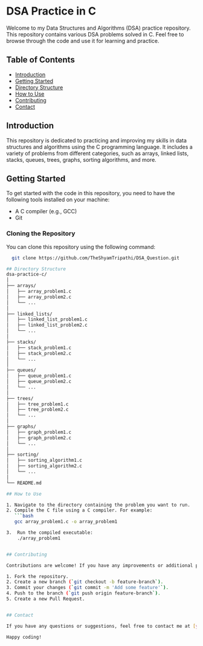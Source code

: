 # DSA Practice in C

Welcome to my Data Structures and Algorithms (DSA) practice repository. This repository contains various DSA problems solved in C. Feel free to browse through the code and use it for learning and practice.

## Table of Contents

- [Introduction](#introduction)
- [Getting Started](#getting-started)
- [Directory Structure](#directory-structure)
- [How to Use](#how-to-use)
- [Contributing](#contributing)
- [Contact](#contact)

## Introduction

This repository is dedicated to practicing and improving my skills in data structures and algorithms using the C programming language. It includes a variety of problems from different categories, such as arrays, linked lists, stacks, queues, trees, graphs, sorting algorithms, and more.

## Getting Started

To get started with the code in this repository, you need to have the following tools installed on your machine:

- A C compiler (e.g., GCC)
- Git

### Cloning the Repository

You can clone this repository using the following command:

```bash
  git clone https://github.com/TheShyamTripathi/DSA_Question.git

## Directory Structure
dsa-practice-c/
│
├── arrays/
│   ├── array_problem1.c
│   ├── array_problem2.c
│   └── ...
│
├── linked_lists/
│   ├── linked_list_problem1.c
│   ├── linked_list_problem2.c
│   └── ...
│
├── stacks/
│   ├── stack_problem1.c
│   ├── stack_problem2.c
│   └── ...
│
├── queues/
│   ├── queue_problem1.c
│   ├── queue_problem2.c
│   └── ...
│
├── trees/
│   ├── tree_problem1.c
│   ├── tree_problem2.c
│   └── ...
│
├── graphs/
│   ├── graph_problem1.c
│   ├── graph_problem2.c
│   └── ...
│
├── sorting/
│   ├── sorting_algorithm1.c
│   ├── sorting_algorithm2.c
│   └── ...
│
└── README.md

## How to Use

1. Navigate to the directory containing the problem you want to run.
2. Compile the C file using a C compiler. For example:
   ```bash
   gcc array_problem1.c -o array_problem1

3.  Run the compiled executable:
    ./array_problem1


## Contributing

Contributions are welcome! If you have any improvements or additional problems to add, please follow these steps:

1. Fork the repository.
2. Create a new branch (`git checkout -b feature-branch`).
3. Commit your changes (`git commit -m 'Add some feature'`).
4. Push to the branch (`git push origin feature-branch`).
5. Create a new Pull Request.


## Contact

If you have any questions or suggestions, feel free to contact me at [your-shyamtripathi373@gmail.com](mailto:shyamtripathi373@gmail.com).

Happy coding!

